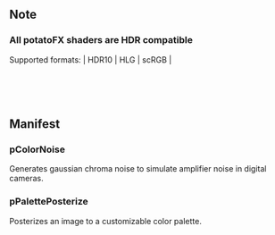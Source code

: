 ## Note
### All potatoFX shaders are HDR compatible
Supported formats:  | HDR10 | HLG | scRGB |

<br/><br/><br/>


## Manifest
### pColorNoise
Generates gaussian chroma noise to simulate amplifier noise in digital cameras.

### pPalettePosterize
Posterizes an image to a customizable color palette.

